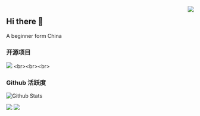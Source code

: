 <img align="right" src="https://count.getloli.com/get/@:Minori-ty?theme=rule34">

## Hi there 👋

A beginner form China

### 开源项目

[![](https://github-readme-stats.vercel.app/api/pin/?username=LakeSmile&repo=CrawltoHowNet)]([https://github.com/Minori-ty/mp4To4K-rust](https://github.com/LakeSmile/CrawltoHowNet))
<br><br><br>

### Github 活跃度

![Github Stats](https://github-readme-stats.vercel.app/api?username=LakeSmile&bg_color=30,e96443,904e95&title_color=fff&text_color=fff)

![](https://raw.githubusercontent.com/LakeSmile/github-stats-transparent/output/generated/overview.svg)
![](https://raw.githubusercontent.com/LakeSmile/github-stats-transparent/output/generated/languages.svg)
<!--
**LakeSmile/LakeSmile** is a ✨ _special_ ✨ repository because its `README.md` (this file) appears on your GitHub profile.

Here are some ideas to get you started:

- 🔭 I’m currently working on ...
- 🌱 I’m currently learning ...
- 👯 I’m looking to collaborate on ...
- 🤔 I’m looking for help with ...
- 💬 Ask me about ...
- 📫 How to reach me: ...
- 😄 Pronouns: ...
- ⚡ Fun fact: ...
-->
